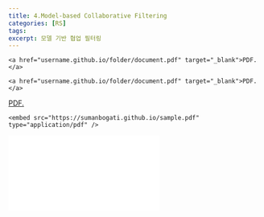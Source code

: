 ```yaml
---
title: 4.Model-based Collaborative Filtering
categories: [RS]
tags: 
excerpt: 모델 기반 협업 필터링
---
```


<script src="https://cdn.mathjax.org/mathjax/latest/MathJax.js?config=TeX-AMS-MML_HTMLorMML" type="text/javascript"></script>

```
<a href="username.github.io/folder/document.pdf" target="_blank">PDF.</a>
```

```
<a href="username.github.io/folder/document.pdf" target="_blank">PDF.</a>
```

<a href="username.github.io/folder/document.pdf" target="_blank">PDF.</a>

```
<embed src="https://sumanbogati.github.io/sample.pdf" type="application/pdf" />
```

<embed src="/assets/pdf/BNN/review/[review]11.Deep Neural Networks as Gaussian Processes (2018).pdf" type="application/pdf" />